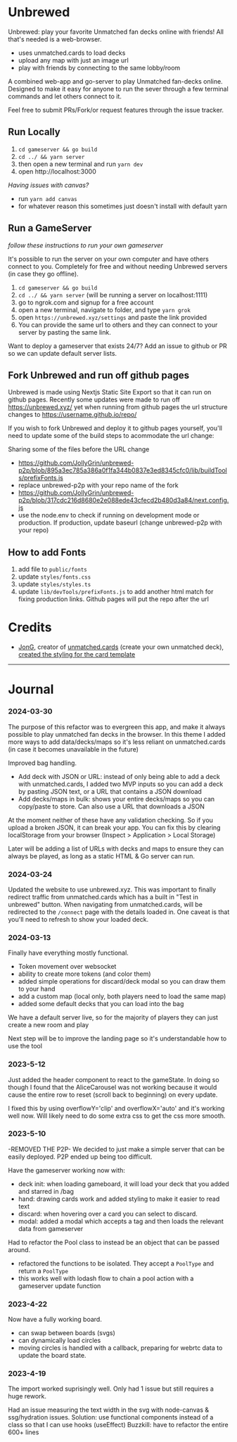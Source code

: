# Unbrewed 
Unbrewed: play your favorite Unmatched fan decks online with friends! All that's needed is a web-browser.
- uses unmatched.cards to load decks
- upload any map with just an image url
- play with friends by connecting to the same lobby/room

A combined web-app and go-server to play Unmatched fan-decks online. Designed to make it easy for anyone to run the sever through a few terminal commands and let others connect to it.

Feel free to submit PRs/Fork/or request features through the issue tracker.

## Run Locally

1. `cd gameserver && go build`
1. `cd ../ && yarn server`
1. then open a new terminal and run `yarn dev`
1. open http://localhost:3000

_Having issues with canvas?_

- run `yarn add canvas`
- for whatever reason this sometimes just doesn't install with default yarn

## Run a GameServer

_follow these instructions to run your own gameserver_

It's possible to run the server on your own computer and have others connect to you. Completely for free and without needing Unbrewed servers (in case they go offline).

1. `cd gameserver && go build`
1. `cd ../ && yarn server` (will be running a server on localhost:1111)
1. go to ngrok.com and signup for a free account
1. open a new terminal, navigate to folder, and type `yarn grok`
1. open `https://unbrewed.xyz/settings` and paste the link provided
1. You can provide the same url to others and they can connect to your server by pasting the same link.

Want to deploy a gameserver that exists 24/7? Add an issue to github or PR so we can update default server lists.

## Fork Unbrewed and run off github pages
Unbrewed is made using Nextjs Static Site Export so that it can run on github pages. Recently some updates were made to run off https://unbrewed.xyz/ yet when running from github pages the url structure changes to https://username.github.io/repo/

If you wish to fork Unbrewed and deploy it to github pages yourself, you'll need to update some of the build steps to acommodate the url change:

Sharing some of the files before the URL change
- https://github.com/JollyGrin/unbrewed-p2p/blob/895a3ec785a386a0f1fa344b0837e3ed8345cfc0/lib/buildTools/prefixFonts.js
- replace unbrewed-p2p with your repo name of the fork
- https://github.com/JollyGrin/unbrewed-p2p/blob/317cdc216d8680e2e088ede43cfecd2b480d3a84/next.config.js
- use the node.env to check if running on development mode or production. If production, update baseurl (change unbrewed-p2p with your repo)

## How to add Fonts

1. add file to `public/fonts`
1. update `styles/fonts.css`
1. update `styles/styles.ts`
1. update `lib/devTools/prefixFonts.js` to add another html match for fixing production links. Github pages will put the repo after the url

# Credits

- [JonG](https://github.com/JonathanGuberman), creator of [ unmatched.cards](https://unmatched.cards/) (create your own unmatched deck), [created the styling for the card template](https://github.com/JonathanGuberman/unmatched_maker/blob/a7e96b69559461bfac7d3203d8d3899d4af36398/src/components/UnmatchedCard.vue)

---

# Journal

### 2024-03-30
The purpose of this refactor was to evergreen this app, and make it always possible to play unmatched fan decks in the browser. In this theme I added more ways to add data/decks/maps so it's less reliant on unmatched.cards (in case it becomes unavailable in the future)

Improved bag handling.
- Add deck with JSON or URL: instead of only being able to add a deck with unmatched.cards, I added two MVP inputs so you can add a deck by pasting JSON text, or a URL that contains a JSON download
- Add decks/maps in bulk: shows your entire decks/maps so you can copy/paste to store. Can also use a URL that downloads a JSON 

At the moment neither of these have any validation checking. So if you upload a broken JSON, it can break your app. You can fix this by clearing localStorage from your browser (Inspect > Application > Local Storage)

Later will be adding a list of URLs with decks and maps to ensure they can always be played, as long as a static HTML & Go server can run.

### 2024-03-24
Updated the website to use unbrewed.xyz. This was important to finally redirect traffic from unmatched.cards which has a built in "Test in unbrewed" button.
When navigating from unmatched.cards, will be redirected to the `/connect` page with the details loaded in. One caveat is that you'll need to refresh to show your loaded deck.

### 2024-03-13

Finally have everything mostly functional. 
- Token movement over websocket
- ability to create more tokens (and color them)
- added simple operations for discard/deck modal so you can draw them to your hand
- add a custom map (local only, both players need to load the same map)
- added some default decks that you can load into the bag

We have a default server live, so for the majority of players they can just create a new room and play

Next step will be to improve the landing page so it's understandable how to use the tool

### 2023-5-12

Just added the header component to react to the gameState. In doing so though I found that the AliceCarousel was not working
because it would cause the entire row to reset (scroll back to beginning) on every update.

I fixed this by using overflowY='clip' and overflowX='auto' and it's working well now. Will likely need to do some extra css to get the css more smooth.

### 2023-5-10

-REMOVED THE P2P-
We decided to just make a simple server that can be easily deployed. P2P ended up being too difficult.

Have the gameserver working now with:

- deck init: when loading gameboard, it will load your deck that you added and starred in /bag
- hand: drawing cards work and added styling to make it easier to read text
- discard: when hovering over a card you can select to discard.
- modal: added a modal which accepts a tag and then loads the relevant data from gameserver

Had to refactor the Pool class to instead be an object that can be passed around.

- refactored the functions to be isolated. They accept a `PoolType` and return a `PoolType`
- this works well with lodash flow to chain a pool action with a gameserver update function

### 2023-4-22

Now have a fully working board.

- can swap between boards (svgs)
- can dynamically load circles
- moving circles is handled with a callback, preparing for webrtc data to update the board state.

### 2023-4-19

The import worked suprisingly well. Only had 1 issue but still requires a huge rework.

Had an issue measuring the text width in the svg with node-canvas & ssg/hydration issues.
Solution: use functional components instead of a class so that I can use hooks (useEffect)
Buzzkill: have to refactor the entire 600+ lines
